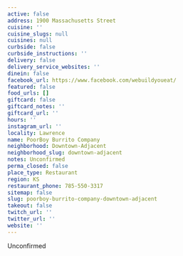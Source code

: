 ```yaml
---
active: false
address: 1900 Massachusetts Street
cuisine: ''
cuisine_slugs: null
cuisines: null
curbside: false
curbside_instructions: ''
delivery: false
delivery_service_websites: ''
dinein: false
facebook_url: https://www.facebook.com/webuildyoueat/
featured: false
food_urls: []
giftcard: false
giftcard_notes: ''
giftcard_url: ''
hours: ''
instagram_url: ''
locality: Lawrence
name: PoorBoy Burrito Company
neighborhood: Downtown-Adjacent
neighborhood_slug: downtown-adjacent
notes: Unconfirmed
perma_closed: false
place_type: Restaurant
region: KS
restaurant_phone: 785-550-3317
sitemap: false
slug: poorboy-burrito-company-downtown-adjacent
takeout: false
twitch_url: ''
twitter_url: ''
website: ''
---
```


Unconfirmed